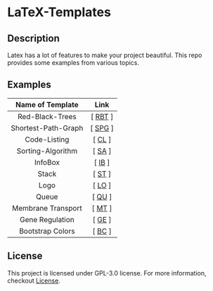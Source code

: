 # LaTeX-Templates

## Description

Latex has a lot of features to make your project beautiful. This repo provides some examples from various topics.

## Examples

| Name of Template | Link |
|    :----:   |    :----:   |
| Red-Black-Trees      | [ [RBT](https://github.com/BenSt099/LaTeX-Templates/blob/main/Red-Black-Tree/Red-Black-Tree.tex) ]       |
| Shortest-Path-Graph   | [ [SPG](https://github.com/BenSt099/LaTeX-Templates/blob/main/Shortest-Path-Graph/Shortest-Path-Graph.tex) ]        |
| Code-Listing | [ [CL](https://github.com/BenSt099/LaTeX-Templates/blob/main/Listing/CodeListing.tex) ] |
| Sorting-Algorithm | [ [SA](https://github.com/BenSt099/LaTeX-Templates/blob/main/Sorting-Algorithm/SortingAlg.tex) ] | 
| InfoBox | [ [IB](https://github.com/BenSt099/LaTeX-Templates/blob/main/InfoBox/InfoBox.tex) ] |
| Stack | [ [ST](https://github.com/BenSt099/LaTeX-Templates/blob/main/Stack/Stack.tex) ] |
| Logo | [ [LO](https://github.com/BenSt099/LaTeX-Templates/blob/main/Logo/Logo-Exp.tex) ] |
| Queue | [ [QU](https://github.com/BenSt099/LaTeX-Templates/blob/main/Queue/Queue-Exp.tex) ] |
| Membrane Transport| [ [MT](https://github.com/BenSt099/LaTeX-Templates/blob/main/Membrane-Transport/MTrans.tex) ] |
| Gene Regulation | [ [GE](https://github.com/BenSt099/LaTeX-Templates/blob/main/Gene-Regulation/Gene-Regulation.tex) ] |
| Bootstrap Colors | [ [BC](https://github.com/BenSt099/LaTeX-Templates/blob/main/Bootstrap-Colors/bootstrapcolors.sty) ] |

## License

This project is licensed under GPL-3.0 license. For more information, checkout [License](https://github.com/BenSt099/LaTeX-Templates/blob/main/LICENSE).